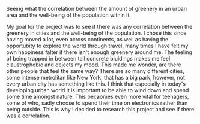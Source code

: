 Seeing what the correlation between the amount of greenery in an urban area and the well-being of the population within it.

My goal for the project was to see if there was any correlation between the greenery in cities and the well-being of the population. I chose this since having moved a lot, even across continents, as well as having the opportubity to explore the world through travel, many times I have felt my own happiness falter if there isn't enough greenery around me. The feeling of being trapped in between tall concrete biuldings makes me feel claustrophobic and dejects my mood. This made me wonder, are there other people that feel the same way? There are so many different cities, some intense metrolitan like New York, that has a big park, however, not every urban city has something like this. I think that especially in today's developing urban world it is important to be able to wind down and spend some time amongst nature. This becaomes even more vital for teenagers, some of who, sadly choose to spend their time on electronics rather than being outside. This is why I decided to research this project and see if there was a correlation. 
    
